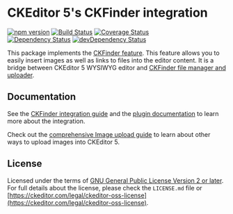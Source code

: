 CKEditor 5's CKFinder integration
=========================================

[![npm version](https://badge.fury.io/js/%40ckeditor%2Fckeditor5-ckfinder.svg)](https://www.npmjs.com/package/@ckeditor/ckeditor5-ckfinder)
[![Build Status](https://travis-ci.org/ckeditor/ckeditor5-ckfinder.svg?branch=master)](https://travis-ci.org/ckeditor/ckeditor5-ckfinder)
[![Coverage Status](https://coveralls.io/repos/github/ckeditor/ckeditor5-ckfinder/badge.svg?branch=master)](https://coveralls.io/github/ckeditor/ckeditor5-ckfinder?branch=master)
<br>
[![Dependency Status](https://david-dm.org/ckeditor/ckeditor5-ckfinder/status.svg)](https://david-dm.org/ckeditor/ckeditor5-ckfinder)
[![devDependency Status](https://david-dm.org/ckeditor/ckeditor5-ckfinder/dev-status.svg)](https://david-dm.org/ckeditor/ckeditor5-ckfinder?type=dev)

This package implements the [CKFinder feature](https://ckeditor.com/docs/ckeditor5/latest/features/ckfinder.html). This feature allows you to easily insert images as well as links to files into the editor content. It is a bridge between CKEditor 5 WYSIWYG editor and [CKFinder file manager and uploader](https://ckeditor.com/ckfinder).

## Documentation

See the [CKFinder integration guide](https://ckeditor.com/docs/ckeditor5/latest/features/ckfinder.html) and the [plugin documentation](https://ckeditor.com/docs/ckeditor5/latest/api/ckfinder.html) to learn more about the integration.

Check out the [comprehensive Image upload guide](https://ckeditor.com/docs/ckeditor5/latest/features/image-upload.html) to learn about other ways to upload images into CKEditor 5.

## License

Licensed under the terms of [GNU General Public License Version 2 or later](http://www.gnu.org/licenses/gpl.html). For full details about the license, please check the `LICENSE.md` file or [https://ckeditor.com/legal/ckeditor-oss-license](https://ckeditor.com/legal/ckeditor-oss-license).
